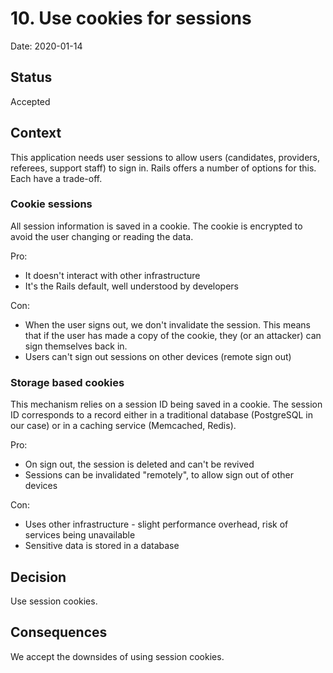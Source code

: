 # 10. Use cookies for sessions

Date: 2020-01-14

## Status

Accepted

## Context

This application needs user sessions to allow users (candidates, providers, referees, support staff) to sign in. Rails offers a number of options for this. Each have a trade-off.

### Cookie sessions

All session information is saved in a cookie. The cookie is encrypted to avoid the user changing or reading the data.

Pro:

- It doesn't interact with other infrastructure
- It's the Rails default, well understood by developers

Con:

- When the user signs out, we don't invalidate the session. This means that if the user has made a copy of the cookie, they (or an attacker) can sign themselves back in.
- Users can't sign out sessions on other devices (remote sign out)

### Storage based cookies

This mechanism relies on a session ID being saved in a cookie. The session ID corresponds to a record either in a traditional database (PostgreSQL in our case) or in a caching service (Memcached, Redis).

Pro:

- On sign out, the session is deleted and can't be revived
- Sessions can be invalidated "remotely", to allow sign out of other devices

Con:

- Uses other infrastructure - slight performance overhead, risk of services being unavailable
- Sensitive data is stored in a database

## Decision

Use session cookies.

## Consequences

We accept the downsides of using session cookies.
